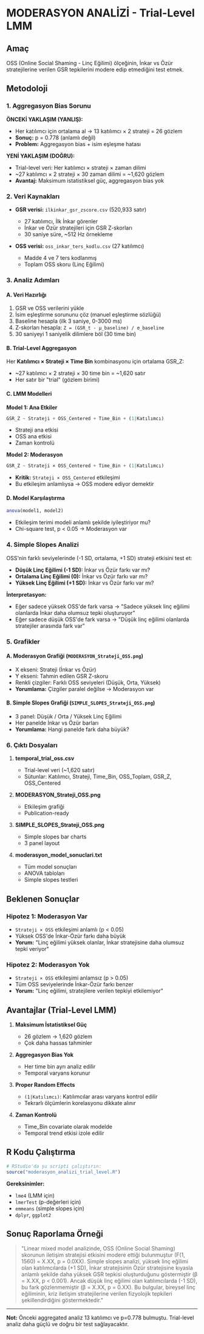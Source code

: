 # MODERASYON ANALİZİ - Trial-Level LMM

## Amaç
OSS (Online Social Shaming - Linç Eğilimi) ölçeğinin, İnkar vs Özür stratejilerine verilen GSR tepkilerini modere edip etmediğini test etmek.

## Metodoloji

### 1. Aggregasyon Bias Sorunu
**ÖNCEKİ YAKLAŞIM (YANLIŞ):**
- Her katılımcı için ortalama al → 13 katılımcı × 2 strateji = 26 gözlem
- **Sonuç:** p = 0.778 (anlamlı değil)
- **Problem:** Aggregasyon bias + isim eşleşme hatası

**YENİ YAKLAŞIM (DOĞRU):**
- Trial-level veri: Her katılımcı × strateji × zaman dilimi
- ~27 katılımcı × 2 strateji × 30 zaman dilimi = ~1,620 gözlem
- **Avantaj:** Maksimum istatistiksel güç, aggregasyon bias yok

### 2. Veri Kaynakları
- **GSR verisi:** `ilkinkar_gsr_zscore.csv` (520,933 satır)
  - 27 katılımcı, İlk İnkar görenler
  - İnkar ve Özür stratejileri için GSR Z-skorları
  - 30 saniye süre, ~512 Hz örnekleme

- **OSS verisi:** `oss_inkar_ters_kodlu.csv` (27 katılımcı)
  - Madde 4 ve 7 ters kodlanmış
  - Toplam OSS skoru (Linç Eğilimi)

### 3. Analiz Adımları

#### A. Veri Hazırlığı
1. GSR ve OSS verilerini yükle
2. İsim eşleştirme sorununu çöz (manuel eşleştirme sözlüğü)
3. Baseline hesapla (ilk 3 saniye, 0-3000 ms)
4. Z-skorları hesapla: `Z = (GSR_t - μ_baseline) / σ_baseline`
5. 30 saniyeyi 1 saniyelik dilimlere böl (30 time bin)

#### B. Trial-Level Aggregasyon
Her **Katılımcı × Strateji × Time Bin** kombinasyonu için ortalama GSR_Z:
- ~27 katılımcı × 2 strateji × 30 time bin = ~1,620 satır
- Her satır bir "trial" (gözlem birimi)

#### C. LMM Modelleri

**Model 1: Ana Etkiler**
```r
GSR_Z ~ Strateji + OSS_Centered + Time_Bin + (1|Katılımcı)
```
- Strateji ana etkisi
- OSS ana etkisi
- Zaman kontrolü

**Model 2: Moderasyon**
```r
GSR_Z ~ Strateji × OSS_Centered + Time_Bin + (1|Katılımcı)
```
- **Kritik:** `Strateji × OSS_Centered` etkileşimi
- Bu etkileşim anlamlıysa → OSS modere ediyor demektir

#### D. Model Karşılaştırma
```r
anova(model1, model2)
```
- Etkileşim terimi modeli anlamlı şekilde iyileştiriyor mu?
- Chi-square test, p < 0.05 → Moderasyon var

### 4. Simple Slopes Analizi
OSS'nin farklı seviyelerinde (-1 SD, ortalama, +1 SD) strateji etkisini test et:

- **Düşük Linç Eğilimi (-1 SD):** İnkar vs Özür farkı var mı?
- **Ortalama Linç Eğilimi (0):** İnkar vs Özür farkı var mı?
- **Yüksek Linç Eğilimi (+1 SD):** İnkar vs Özür farkı var mı?

**İnterpretasyon:**
- Eğer sadece yüksek OSS'de fark varsa → "Sadece yüksek linç eğilimi olanlarda İnkar daha olumsuz tepki oluşturuyor"
- Eğer sadece düşük OSS'de fark varsa → "Düşük linç eğilimi olanlarda stratejiler arasında fark var"

### 5. Grafikler

#### A. Moderasyon Grafiği (`MODERASYON_Strateji_OSS.png`)
- X ekseni: Strateji (İnkar vs Özür)
- Y ekseni: Tahmin edilen GSR Z-skoru
- Renkli çizgiler: Farklı OSS seviyeleri (Düşük, Orta, Yüksek)
- **Yorumlama:** Çizgiler paralel değilse → Moderasyon var

#### B. Simple Slopes Grafiği (`SIMPLE_SLOPES_Strateji_OSS.png`)
- 3 panel: Düşük / Orta / Yüksek Linç Eğilimi
- Her panelde İnkar vs Özür barları
- **Yorumlama:** Hangi panelde fark daha büyük?

### 6. Çıktı Dosyaları

1. **temporal_trial_oss.csv**
   - Trial-level veri (~1,620 satır)
   - Sütunlar: Katılımcı, Strateji, Time_Bin, OSS_Toplam, GSR_Z, OSS_Centered

2. **MODERASYON_Strateji_OSS.png**
   - Etkileşim grafiği
   - Publication-ready

3. **SIMPLE_SLOPES_Strateji_OSS.png**
   - Simple slopes bar charts
   - 3 panel layout

4. **moderasyon_model_sonuclari.txt**
   - Tüm model sonuçları
   - ANOVA tabloları
   - Simple slopes testleri

## Beklenen Sonuçlar

### Hipotez 1: Moderasyon Var
- `Strateji × OSS` etkileşimi anlamlı (p < 0.05)
- Yüksek OSS'de İnkar-Özür farkı daha büyük
- **Yorum:** "Linç eğilimi yüksek olanlar, İnkar stratejisine daha olumsuz tepki veriyor"

### Hipotez 2: Moderasyon Yok
- `Strateji × OSS` etkileşimi anlamsız (p > 0.05)
- Tüm OSS seviyelerinde İnkar-Özür farkı benzer
- **Yorum:** "Linç eğilimi, stratejilere verilen tepkiyi etkilemiyor"

## Avantajlar (Trial-Level LMM)

1. **Maksimum İstatistiksel Güç**
   - 26 gözlem → 1,620 gözlem
   - Çok daha hassas tahminler

2. **Aggregasyon Bias Yok**
   - Her time bin ayrı analiz edilir
   - Temporal varyans korunur

3. **Proper Random Effects**
   - `(1|Katılımcı)`: Katılımcılar arası varyans kontrol edilir
   - Tekrarlı ölçümlerin korelasyonu dikkate alınır

4. **Zaman Kontrolü**
   - Time_Bin covariate olarak modelde
   - Temporal trend etkisi izole edilir

## R Kodu Çalıştırma

```r
# RStudio'da şu scripti çalıştırın:
source("moderasyon_analizi_trial_level.R")
```

**Gereksinimler:**
- `lme4` (LMM için)
- `lmerTest` (p-değerleri için)
- `emmeans` (simple slopes için)
- `dplyr`, `ggplot2`

## Sonuç Raporlama Örneği

> "Linear mixed model analizinde, OSS (Online Social Shaming) skorunun iletişim stratejisi etkisini modere ettiği bulunmuştur (F(1, 1560) = X.XX, p = 0.0XX). Simple slopes analizi, yüksek linç eğilimi olan katılımcılarda (+1 SD), İnkar stratejisinin Özür stratejisine kıyasla anlamlı şekilde daha yüksek GSR tepkisi oluşturduğunu göstermiştir (β = X.XX, p < 0.001). Ancak düşük linç eğilimi olan katılımcılarda (-1 SD), bu fark gözlenmemiştir (β = X.XX, p = 0.XX). Bu bulgular, bireysel linç eğiliminin, kriz iletişim stratejilerine verilen fizyolojik tepkileri şekillendirdiğini göstermektedir."

---

**Not:** Önceki aggregated analiz 13 katılımcı ve p=0.778 bulmuştu. Trial-level analiz daha güçlü ve doğru bir test sağlayacaktır.
